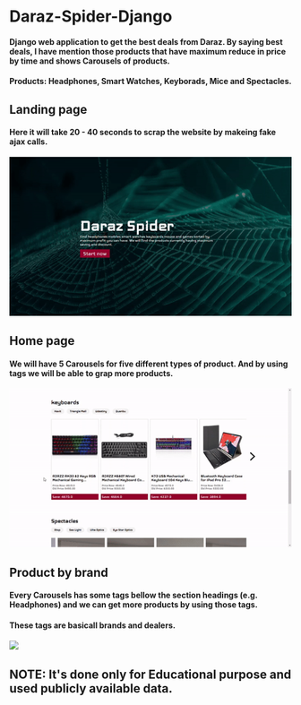 # Daraz-Spider-Django
#### Django web application to get the best deals from Daraz. By saying best deals, I have mention those products that have maximum reduce in price by time and shows Carousels of products.
#### Products: Headphones, Smart Watches, Keyborads, Mice and Spectacles.

## Landing page
#### Here it will take 20 - 40 seconds to scrap the website by makeing fake ajax calls.
![](GIF/view.gif)

## Home page
#### We will have 5 Carousels for five different types of product. And by using tags we will be able to grap more products.
![](GIF/view2.gif)

## Product by brand
#### Every Carousels has some tags bellow the section headings (e.g. Headphones) and we can get more products by using those tags.
#### These tags are basicall brands and dealers.
![](GIF/view3.gif)

## NOTE: It's done only for Educational purpose and used publicly available data. 
